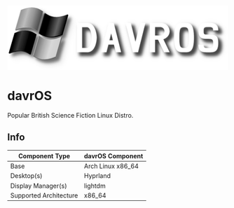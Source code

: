 ![davrOS](images/davros_logo_banner.png)
# davrOS
Popular British Science Fiction Linux Distro.
## Info
| Component Type         | davrOS Component  |
|------------------------|-------------------|
| Base                   | Arch Linux x86_64 |
| Desktop(s)             | Hyprland          |
| Display Manager(s)     | lightdm           |
| Supported Architecture | x86_64            |
